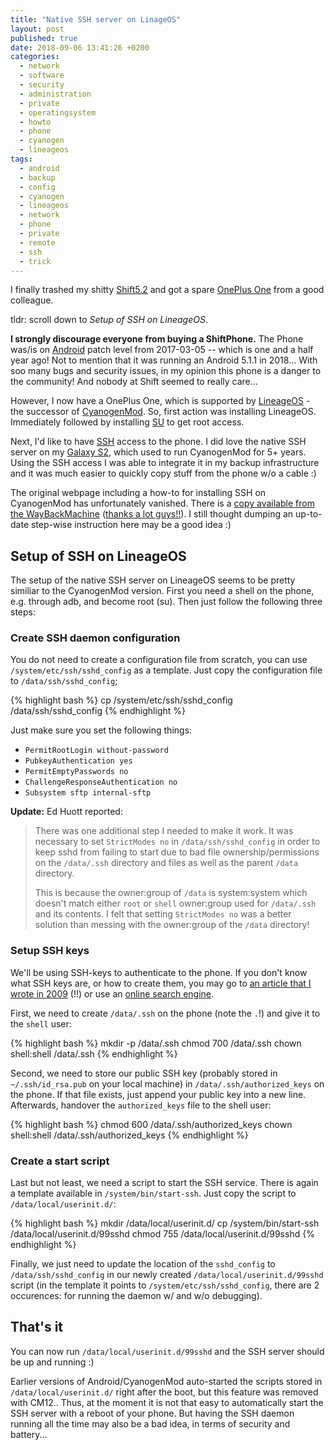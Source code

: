 ```yaml
---
title: "Native SSH server on LinageOS"
layout: post
published: true
date: 2018-09-06 13:41:26 +0200
categories:
  - network
  - software
  - security
  - administration
  - private
  - operatingsystem
  - howto
  - phone
  - cyanogen
  - lineageos
tags:
  - android
  - backup
  - config
  - cyanogen
  - lineageos
  - network
  - phone
  - private
  - remote
  - ssh
  - trick
---
```


I finally trashed my shitty [Shift5.2](https://www.shiftphones.com/) and got a spare [OnePlus One](https://www.oneplus.com/de/one) from a good colleague.

tldr: scroll down to *Setup of SSH on LineageOS*.

**I strongly discourage everyone from buying a ShiftPhone.**
The Phone was/is on [Android](https://www.android.com/) patch level from 2017-03-05 -- which is one and a half year ago!
Not to mention that it was running an Android 5.1.1 in 2018...
With soo many bugs and security issues, in my opinion this phone is a danger to the community!
And nobody at Shift seemed to really care...

However, I now have a OnePlus One, which is supported by [LineageOS](https://lineageos.org/) - the successor of [CyanogenMod](https://en.wikipedia.org/wiki/CyanogenMod).
So, first action was installing LineageOS.
Immediately followed by installing [SU](https://download.lineageos.org/extras) to get root access.

Next, I'd like to have [SSH](https://en.wikipedia.org/wiki/Secure_Shell) access to the phone.
I did love the native SSH server on my [Galaxy S2](https://en.wikipedia.org/wiki/Samsung_Galaxy_S_II), which used to run CyanogenMod for 5+ years.
Using the SSH access I was able to integrate it in my backup infrastructure and it was much easier to quickly copy stuff from the phone w/o a cable :)

The original webpage including a how-to for installing SSH on CyanogenMod has unfortunately vanished.
There is a [copy available from the WayBackMachine](https://web.archive.org/web/20160909004028/https://wiki.cyanogenmod.org/w/Doc:_sshd) ([thanks a lot guys!!](https://archive.org/donate/)).
I still thought dumping an up-to-date step-wise instruction here may be a good idea :)


## Setup of SSH on LineageOS

The setup of the native SSH server on LineageOS seems to be pretty similiar to the CyanogenMod version.
First you need a shell on the phone, e.g. through adb, and become root (su).
Then just follow the following three steps:

### Create SSH daemon configuration

You do not need to create a configuration file from scratch, you can use `/system/etc/ssh/sshd_config` as a template.
Just copy the configuration file to `/data/ssh/sshd_config`;

{% highlight bash %}
cp /system/etc/ssh/sshd_config /data/ssh/sshd_config
{% endhighlight %}

Just make sure you set the following things:
* `PermitRootLogin without-password`
* `PubkeyAuthentication yes`
* `PermitEmptyPasswords no`
* `ChallengeResponseAuthentication no`
* `Subsystem sftp internal-sftp`


**Update:** Ed Huott reported:

> There was one additional step I needed to make it work.
> It was necessary to set `StrictModes no` in `/data/ssh/sshd_config` in order to keep sshd from failing to start due to bad file ownership/permissions on the `/data/.ssh` directory and files as well as the parent `/data` directory.
> 
> This is because the owner:group of `/data` is system:system which doesn't match either `root` or `shell` owner:group used for `/data/.ssh` and its contents.
> I felt that setting `StrictModes no` was a better solution than messing with the owner:group of the `/data` directory!

### Setup SSH keys

We'll be using SSH-keys to authenticate to the phone.
If you don't know what SSH keys are, or how to create them, you may go to [an article that I wrote in 2009](/2009/08/19/ssh-authentication-via-public-key/) (!!) or use an [online search engine](https://duckduckgo.com/?q=generate+ssh+keys).

First, we need to create `/data/.ssh` on the phone (note the `.`!) and give it to the `shell` user:

{% highlight bash %}
mkdir -p /data/.ssh
chmod 700 /data/.ssh
chown shell:shell /data/.ssh
{% endhighlight %}

Second, we need to store our public SSH key (probably stored in `~/.ssh/id_rsa.pub` on your local machine) in `/data/.ssh/authorized_keys` on the phone.
If that file exists, just append your public key into a new line.
Afterwards, handover the `authorized_keys` file to the shell user:

{% highlight bash %}
chmod 600 /data/.ssh/authorized_keys
chown shell:shell /data/.ssh/authorized_keys
{% endhighlight %}


### Create a start script

Last but not least, we need a script to start the SSH service.
There is again a template available in `/system/bin/start-ssh`.
Just copy the script to `/data/local/userinit.d/`:

{% highlight bash %}
mkdir /data/local/userinit.d/
cp /system/bin/start-ssh /data/local/userinit.d/99sshd
chmod 755 /data/local/userinit.d/99sshd
{% endhighlight %}

Finally, we just need to update the location of the `sshd_config` to `/data/ssh/sshd_config` in our newly created `/data/local/userinit.d/99sshd` script (in the template it points to `/system/etc/ssh/sshd_config`, there are 2 occurences: for running the daemon w/ and w/o debugging).


## That's it

You can now run `/data/local/userinit.d/99sshd` and the SSH server should be up and running :)

Earlier versions of Android/CyanogenMod auto-started the scripts stored in `/data/local/userinit.d/` right after the boot, but this feature was removed with CM12..
Thus, at the moment it is not that easy to automatically start the SSH server with a reboot of your phone.
But having the SSH daemon running all the time may also be a bad idea, in terms of security and battery...

